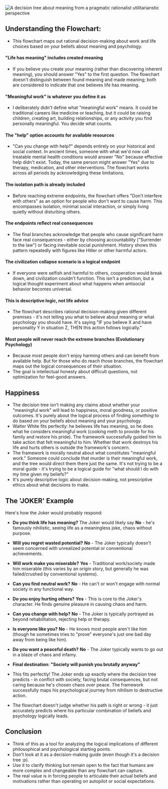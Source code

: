 ![A decision tree about meaning from a pragmatic rationalist utilitarianstic perspective](Diagram.svg)

## Understanding the Flowchart:
- This flowchart maps out rational decision-making about work and life choices based on your beliefs about meaning and psychology.

#### "Life has meaning" includes created meaning
- If you believe you create your meaning (rather than discovering inherent meaning), you should answer "Yes" to the first question. The flowchart doesn't distinguish between found meaning and made meaning; both are considered to indicate that one believes life has meaning.

#### "Meaningful work" is whatever you define it as
- I deliberately didn't define what "meaningful work" means. It could be traditional careers like medicine or teaching, but it could be raising children, creating art, building relationships, or any activity you find personally meaningful. You decide what counts.

#### The "help" option accounts for available resources
- "Can you change with help?" depends entirely on your historical and social context. In ancient times, someone with what we'd now call treatable mental health conditions would answer "No" because effective help didn't exist. Today, the same person might answer "Yes" due to therapy, medication, and other interventions. The flowchart works across all periods by acknowledging these limitations.

#### The isolation path is already included
- Before reaching extreme endpoints, the flowchart offers "Don't interfere with others" as an option for people who don't want to cause harm. This encompasses isolation, minimal social interaction, or simply living quietly without disturbing others.

#### The endpoints reflect real consequences
- The final branches acknowledge that people who cause significant harm face real consequences - either by choosing accountability ("Surrender to the law") or facing inevitable social punishment. History shows this pattern repeatedly with figures like Hitler or other harmful actors.

#### The civilization collapse scenario is a logical endpoint
- If everyone were selfish and harmful to others, cooperation would break down, and civilization couldn't function. This isn't a prediction, but a logical thought experiment about what happens when antisocial behavior becomes universal.

#### This is descriptive logic, not life advice
- The flowchart describes rational decision-making given different premises - it's not telling you what to believe about meaning or what psychology you should have. It's saying "IF you believe X and have personality Y in situation Z, THEN this action follows logically."

#### Most people will never reach the extreme branches (Evolutionary Psychology) 

- Because most people don't enjoy harming others and can benefit from available help. But for those who do reach those branches, the flowchart maps out the logical consequences of their situation.
- The goal is intellectual honesty about difficult questions, not optimization for feel-good answers.

## Happiness

- The decision tree isn't making any claims about whether your "meaningful work" will lead to happiness, moral goodness, or positive outcomes. It's purely about the logical process of finding *something* to do based on your beliefs about meaning and your psychology.
- Walter White fits perfectly: he believes life has meaning, so he does what he considers meaningful work (cooking meth to provide for his family and restore his pride). The framework successfully guided him to take action that felt meaningful to him. Whether that work destroys his life and hurts others is outside the framework's concern.
- The framework is morally neutral about what constitutes "meaningful work." Someone could conclude that murder is their meaningful work, and the tree would direct them there just the same. It's not trying to be a moral guide - it's trying to be a logical guide for "what should I do with my time given my beliefs?"
- It's purely descriptive logic about decision-making, not prescriptive ethics about what decisions to make.

## The 'JOKER' Example

Here's how the Joker would probably respond:

- **Do you think life has meaning?** 
The Joker would likely say **No** - he's famously nihilistic, seeing life as a meaningless joke, chaos without purpose.

- **Will you regret wasted potential?**
**No** - The Joker typically doesn't seem concerned with unrealized potential or conventional achievements.

- **Will work make you miserable?**
**Yes** - Traditional work/society made him miserable (this varies by an origin story, but generally he was failed/crushed by conventional systems).

- **Can you find neutral work?**
**No** - He can't or won't engage with normal society in any functional way.

- **Do you enjoy hurting others?**
**Yes** - This is core to the Joker's character. He finds genuine pleasure in causing chaos and harm.

- **Can you change with help?**
**No** - The Joker is typically portrayed as beyond rehabilitation, rejecting help or therapy.

- **Is everyone like you?**
**No** - He knows most people aren't like him (though he sometimes tries to "prove" everyone's just one bad day away from being like him).

- **Do you want a peaceful death?**
**No** - The Joker typically wants to go out in a blaze of chaos and infamy.

- **Final destination: "Society will punish you brutally anyway"**

- This fits perfectly! The Joker ends up exactly where the decision tree predicts - in conflict with society, facing brutal consequences, but not caring because he's chosen chaos over peace. The framework successfully maps his psychological journey from nihilism to destructive action.

- The flowchart doesn't judge whether his path is right or wrong - it just accurately predicts where his particular combination of beliefs and psychology logically leads.

## Conclusion

- Think of this as a tool for analyzing the logical implications of different philosophical and psychological starting points.
- Don't look at it as a decision-making guide (even though it's a decision tree :p).
- Use it to clarify thinking but remain open to the fact that humans are more complex and changeable than any flowchart can capture.
- The real value is in forcing people to articulate their actual beliefs and motivations rather than operating on autopilot or social expectations.

